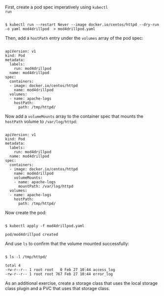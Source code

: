 <!-- CKA Self-Study Mod 4 -->

First, create a pod spec imperatively using <code>kubectl run</code>

<pre class="wp-block-code"><code>
$ kubectl run --restart Never --image docker.io/centos/httpd --dry-run -o yaml mod4drillpod  > mod4drillpod.yaml
</code></pre>

Then, add a <code>hostPath</code> entry under the <code>volumes</code> array of the pod spec:

<pre class="wp-block-code"><code>
apiVersion: v1
kind: Pod
metadata:
  labels:
    run: mod4drillpod
  name: mod4drillpod
spec:
  containers:
  - image: docker.io/centos/httpd
    name: mod4drillpod
  volumes:
  - name: apache-logs
    hostPath:
      path: /tmp/httpd/
</code></pre>


Now add a <code>volumeMounts</code> array to the container spec that mounts the <code>hostPath</code> volume to <code>/var/log/httpd</code>:

<pre class="wp-block-code"><code>
apiVersion: v1
kind: Pod
metadata:
  labels:
    run: mod4drillpod
  name: mod4drillpod
spec:
  containers:
  - image: docker.io/centos/httpd
    name: mod4drillpod
    volumeMounts:
    - name: apache-logs
      mountPath: /var/log/httpd
  volumes:
  - name: apache-logs
    hostPath:
      path: /tmp/httpd/
</code></pre>

Now create the pod:

<pre class="wp-block-code"><code>
$ kubectl apply -f mod4drillpod.yaml

pod/mod4drillpod created
</code></pre>

And use <code>ls</code> to confirm that the volume mounted successfully:

<pre class="wp-block-code"><code>
$ ls -l /tmp/httpd/

total 4
-rw-r--r-- 1 root root   0 Feb 27 10:44 access_log
-rw-r--r-- 1 root root 767 Feb 27 10:44 error_log
</code></pre>

As an additional exercise, create a storage class that uses the local storage class plugin and a PVC that uses that storage class.